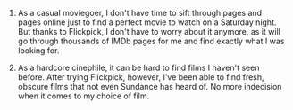 1. As a casual moviegoer, I don't have time to sift through pages and pages online just to find a perfect movie to watch on a Saturday night.
But thanks to Flickpick, I don't have to worry about it anymore, as it will go through thousands of IMDb pages for me and find exactly what I was looking for.

2. As a hardcore cinephile, it can be hard to find films I haven't seen before. After trying Flickpick, however, I've been able to find fresh, obscure films that not even Sundance has heard of.
No more indecision when it comes to my choice of film.
